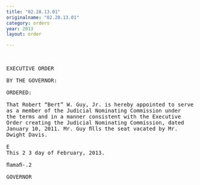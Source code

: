 ```yaml
---
title: "02.28.13.01"
originalname: "02.28.13.01"
category: orders
year: 2013
layout: order

---
```

<pre>
 

EXECUTIVE ORDER

BY THE GOVERNOR:

ORDERED:

That Robert “Bert” W. Guy, Jr. is hereby appointed to serve
as a member of the Judicial Nominating Commission under
the terms and in a manner consistent with the Executive
Order creating the Judicial Nominating Commission, dated
January 10, 2011. Mr. Guy ﬁlls the seat vacated by Mr.
Dwight Davis.

E
This 2 3 day of February, 2013.

ﬂamaﬁ-.2

GOVERNOR

</pre>
